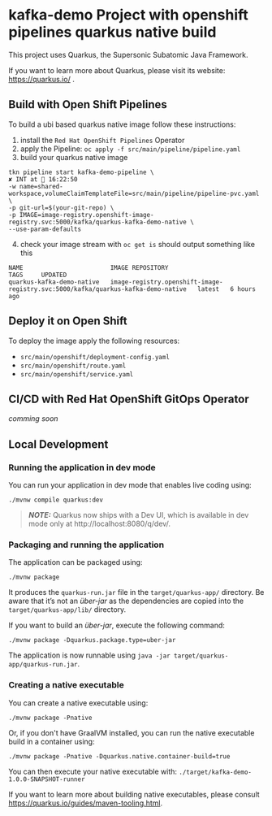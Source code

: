 # kafka-demo Project with openshift pipelines quarkus native build

This project uses Quarkus, the Supersonic Subatomic Java Framework.

If you want to learn more about Quarkus, please visit its website: https://quarkus.io/ .

## Build with Open Shift Pipelines

To build a ubi based quarkus native image follow these instructions:

1. install the `Red Hat OpenShift Pipelines` Operator
2. apply the Pipeline: `oc apply -f src/main/pipeline/pipeline.yaml`
3. build your quarkus native image 
```
tkn pipeline start kafka-demo-pipeline \                                                                                                                          ✘ INT at  16:22:50
-w name=shared-workspace,volumeClaimTemplateFile=src/main/pipeline/pipeline-pvc.yaml \
-p git-url=$(your-git-repo) \
-p IMAGE=image-registry.openshift-image-registry.svc:5000/kafka/quarkus-kafka-demo-native \
--use-param-defaults
```
4. check your image stream with `oc get is` should output something like this
```
NAME                        IMAGE REPOSITORY                                                                   TAGS     UPDATED
quarkus-kafka-demo-native   image-registry.openshift-image-registry.svc:5000/kafka/quarkus-kafka-demo-native   latest   6 hours ago
```

## Deploy it on Open Shift

To deploy the image apply the following resources:

- `src/main/openshift/deployment-config.yaml`
- `src/main/openshift/route.yaml`
- `src/main/openshift/service.yaml`

## CI/CD with Red Hat OpenShift GitOps Operator

*comming soon*

## Local Development
### Running the application in dev mode

You can run your application in dev mode that enables live coding using:
```shell script
./mvnw compile quarkus:dev
```

> **_NOTE:_**  Quarkus now ships with a Dev UI, which is available in dev mode only at http://localhost:8080/q/dev/.

### Packaging and running the application

The application can be packaged using:
```shell script
./mvnw package
```
It produces the `quarkus-run.jar` file in the `target/quarkus-app/` directory.
Be aware that it’s not an _über-jar_ as the dependencies are copied into the `target/quarkus-app/lib/` directory.

If you want to build an _über-jar_, execute the following command:
```shell script
./mvnw package -Dquarkus.package.type=uber-jar
```

The application is now runnable using `java -jar target/quarkus-app/quarkus-run.jar`.

### Creating a native executable

You can create a native executable using: 
```shell script
./mvnw package -Pnative
```

Or, if you don't have GraalVM installed, you can run the native executable build in a container using: 
```shell script
./mvnw package -Pnative -Dquarkus.native.container-build=true
```

You can then execute your native executable with: `./target/kafka-demo-1.0.0-SNAPSHOT-runner`

If you want to learn more about building native executables, please consult https://quarkus.io/guides/maven-tooling.html.
